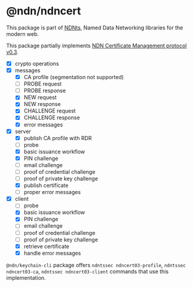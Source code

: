 # @ndn/ndncert

This package is part of [NDNts](https://yoursunny.com/p/NDNts/), Named Data Networking libraries for the modern web.

This package partially implements [NDN Certificate Management protocol v0.3](https://github.com/named-data/ndncert/wiki/NDNCERT-Protocol-0.3/8fdaacc81a66602bb0a96e13808b11e03e0f0445).

* [X] crypto operations
* [X] messages
  * [X] CA profile (segmentation not supported)
  * [ ] PROBE request
  * [ ] PROBE response
  * [X] NEW request
  * [X] NEW response
  * [X] CHALLENGE request
  * [X] CHALLENGE response
  * [X] error messages
* [X] server
  * [X] publish CA profile with RDR
  * [ ] probe
  * [X] basic issuance workflow
  * [X] PIN challenge
  * [ ] email challenge
  * [ ] proof of credential challenge
  * [ ] proof of private key challenge
  * [X] publish certificate
  * [ ] proper error messages
* [X] client
  * [ ] probe
  * [X] basic issuance workflow
  * [X] PIN challenge
  * [ ] email challenge
  * [ ] proof of credential challenge
  * [ ] proof of private key challenge
  * [X] retrieve certificate
  * [X] handle error messages

`@ndn/keychain-cli` package offers `ndntssec ndncert03-profile`,  `ndntssec ndncert03-ca`,  `ndntssec ndncert03-client` commands that use this implementation.
